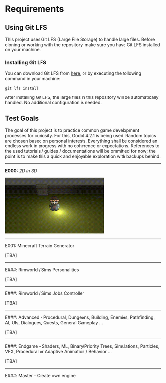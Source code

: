 # Requirements

## Using Git LFS

This project uses Git LFS (Large File Storage) to handle large files. Before cloning or working with the repository, make sure you have Git LFS installed on your machine.

### Installing Git LFS

You can download Git LFS from [here](https://git-lfs.github.com/), or by executing the following command in your machine:

```
git lfs install
```

After installing Git LFS, the large files in this repository will be automatically handled. No additional configuration is needed.

## Test Goals

The goal of this project is to practice common game development processes for curiosity. For this, Godot 4.2.1 is being used. Random topics are chosen based on personal interests. Everything shall be considered an endless work in progress with no coherence or expectations. References to the used tutorials / guides / documentations will be ommitted for now; the point is to make this a quick and enjoyable exploration with backups behind.


---



**E000:** *2D in 3D*

![E000](image/README/E000.png "2D in 3D")


---



E001: Minecraft Terrain Generator

[TBA]


---



E###: Rimworld / Sims Personalities

[TBA]


---



E###: Rimworld / Sims Jobs Controller

[TBA]


---



E###: Advanced - Procedural, Dungeons, Building, Enemies, Pathfinding, AI, UIs, Dialogues, Quests, General Gameplay ...

[TBA]


---



E###: Endgame - Shaders, ML, Binary/Priority Trees, Simulations, Particles, VFX, Procedural or Adaptive Animation / Behavior ...

[TBA]


---



E###: Master - Create own engine
